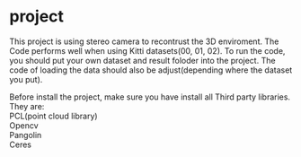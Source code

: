 # project
This project is using stereo camera to recontrust the 3D enviroment. The Code performs well when using Kitti datasets(00, 01, 02). To run the code, you should put your own dataset and result foloder into the project. The code of loading the data should also be adjust(depending where the dataset you put).

Before install the project, make sure you have install all Third party libraries. They are:  
PCL(point cloud library)  
Opencv  
Pangolin  
Ceres
